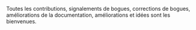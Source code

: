 
Toutes les contributions, signalements de bogues, corrections de bogues, améliorations de la documentation, améliorations et idées sont les bienvenues.

